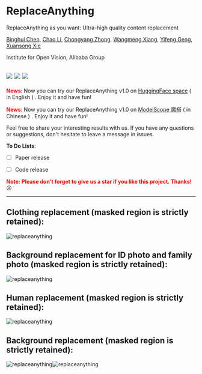 # ReplaceAnything
ReplaceAnything as you want: Ultra-high quality content replacement

[Binghui Chen](https://scholar.google.com.hk/citations?user=-2uIiz4AAAAJ&hl=zh-CN),
[Chao Li](),
[Chongyang Zhong](https://scholar.google.com.hk/citations?user=ODTZZ4wAAAAJ&hl=zh-CN),
[Wangmeng Xiang](https://scholar.google.com.hk/citations?user=LFNwNF4AAAAJ&hl=en),
[Yifeng Geng](),
[Xuansong Xie]()

Institute for Open Vision, Alibaba Group

<a href='https://aigcdesigngroup.github.io/replace-anything/'><img src='https://img.shields.io/badge/Project-Page-Green'></a> <a href=''><img src='https://img.shields.io/badge/Paper-Arxiv-red'></a> <a href='https://replaceanything.store/'><img src='https://img.shields.io/badge/Demo-Page-Green'></a>
---

**<span style="color:red">
News</span>**: Now you can try our ReplaceAnything v1.0 on <a href = "https://huggingface.co/spaces/modelscope/ReplaceAnything">HuggingFace space</a> ( in English ) . Enjoy it and have fun!

**<span style="color:red">
News</span>**: Now you can try our ReplaceAnything v1.0 on <a href = "https://www.modelscope.cn/studios/damo/ReplaceAnything/summary">ModelScope 魔搭</a> ( in Chinese ) . Enjoy it and have fun!


Feel free to share your interesting results with us. If you have any questions or suggestions, don't hesitate to leave a message in issues.


**<span>To Do Lists</span>**:
- [ ] Paper release
- [ ] Code release


<font color='red'>**Note: Please don't forget to give us a star if you like this project. Thanks!**</font> :stuck_out_tongue_winking_eye:

---


## Clothing replacement (masked region is strictly retained):
![replaceanything](images/g1.png)

## Background replacement for ID photo and family photo (masked region is strictly retained):
![replaceanything](images/g2.png)

## Human replacement (masked region is strictly retained):
![replaceanything](images/g3.png)

## Background replacement (masked region is strictly retained):
![replaceanything](images/g4.png)![replaceanything](images/g5.png)


